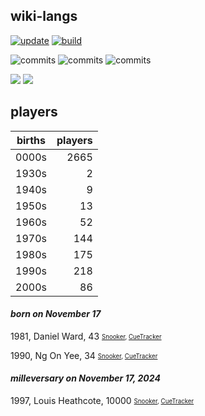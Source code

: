 ## wiki-langs
[![update](https://github.com/dreamerminsk/wiki-langs/actions/workflows/update-tables.yml/badge.svg)](https://github.com/dreamerminsk/wiki-langs/actions/workflows/update-tables.yml)
[![build](https://github.com/dreamerminsk/wiki-langs/actions/workflows/build.yml/badge.svg)](https://github.com/dreamerminsk/wiki-langs/actions/workflows/build.yml)

![commits](https://img.shields.io/github/commit-activity/y/dreamerminsk/wiki-langs)
![commits](https://img.shields.io/github/commit-activity/m/dreamerminsk/wiki-langs)
![commits](https://img.shields.io/github/commit-activity/w/dreamerminsk/wiki-langs)

![](https://img.shields.io/github/languages/code-size/dreamerminsk/wiki-langs)
![](https://img.shields.io/github/repo-size/dreamerminsk/wiki-langs)

## players
| births | players |
| :----: | ------: |
| 0000s | 2665 |
| 1930s | 2 |
| 1940s | 9 |
| 1950s | 13 |
| 1960s | 52 |
| 1970s | 144 |
| 1980s | 175 |
| 1990s | 218 |
| 2000s | 86 |

#### ***born on November 17***
1981, Daniel Ward, 43 <sub><sup>[Snooker](http://www.snooker.org/res/index.asp?player=1003), [CueTracker](http://cuetracker.net/Players/daniel-ward/)</sup></sub>

1990, Ng On Yee, 34 <sub><sup>[Snooker](http://www.snooker.org/res/index.asp?player=1485), [CueTracker](http://cuetracker.net/Players/ng-on-yee/)</sup></sub>


#### ***milleversary on November 17, 2024***
1997, Louis Heathcote, 10000 <sub><sup>[Snooker](http://www.snooker.org/res/index.asp?player=1045), [CueTracker](http://cuetracker.net/Players/louis-heathcote/)</sup></sub>



